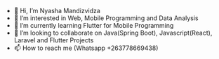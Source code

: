 - 👋 Hi, I’m Nyasha Mandizvidza
- 👀 I’m interested in Web, Mobile Programming and Data Analysis
- 🌱 I’m currently learning Flutter for Mobile Programming
- 💞️ I’m looking to collaborate on Java(Spring Boot), Javascript(React), Laravel and Flutter Projects
- 📫 How to reach me (Whatsapp +263778669438)

<!---
tdrzzie/tdrzzie is a ✨ special ✨ repository because its `README.md` (this file) appears on your GitHub profile.
You can click the Preview link to take a look at your changes.
--->
